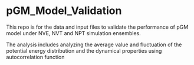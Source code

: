 # pGM_Model_Validation
This repo is for the data and input files to validate the performance of pGM model under NVE, NVT and NPT simulation ensembles.

The analysis includes analyzing the average value and fluctuation of the potential energy distribution and the dynamical properties using autocorrelation function


